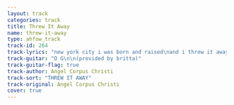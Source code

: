 ```yaml
---
layout: track
categories: track
title: Threw It Away
name: threw-it-away
type: ahfow_track
track-id: 264
track-lyrics: "new york city i was born and raised\nand i threw it away\nnuthing to do but play guitar all day\nand i threw it away\ni threw it away to ride horses\nbut i had to give it up eventually\nand i never ever thought it could happen\nbut you know those horses they were riding me\n\noh i threw it away\n\ni had a love you donâ€™t find everyday\nand i threw it away\nten thousand dollars i had managed to save\nand i threw it away\ni threw it away on the ocean\nand then i threw it away on the sky\nso what do i need with the ocean\nand what do i need with the sky\n\nthrew it away\ni threw it away\n\nnew york city i was born and raised\nand i threw it away\nnuthing to do but play guitar all day\nand i threw it away\ni threw it away on the ocean\nand then i threw it away on the sky\nso what do i need with the ocean\nand what do i need with the sky \n\ni threw it away\nso sad i threw it away"
track-guitar: "D G\n\n(provided by britta)"
track-guitar-flag: true
track-author: Angel Corpus Christi
track-sort: "THREW IT AWAY"
track-original: Angel Corpus Christi
cover: true
---
```

